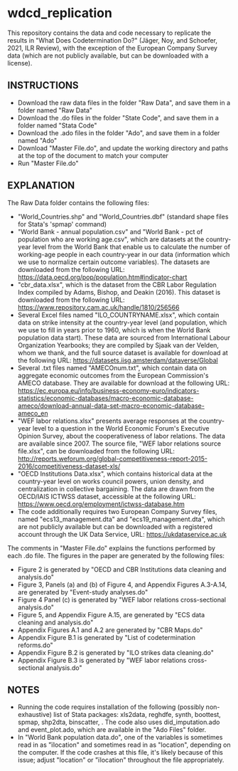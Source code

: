 # wdcd_replication
This repository contains the data and code necessary to replicate the results in "What Does Codetermination Do?" (Jäger, Noy, and Schoefer, 2021, ILR Review), with the exception of the European Company Survey data (which are not publicly available, but can be downloaded with a license).

## INSTRUCTIONS
- Download the raw data files in the folder "Raw Data", and save them in a folder named "Raw Data"
- Download the .do files in the folder "State Code", and save them in a folder named "Stata Code"
- Download the .ado files in the folder "Ado", and save them in a folder named "Ado"
- Download "Master File.do", and update the working directory and paths at the top of the document to match your computer
- Run "Master File.do"

## EXPLANATION

The Raw Data folder contains the following files:
- "World_Countries.shp" and "World_Countries.dbf" (standard shape files for Stata's
	'spmap' command)
- "World Bank - annual population.csv" and "World Bank - pct of population who are working age.csv",
	which are datasets at the country-year level from the World Bank that enable us
	to calculate the number of working-age people in each country-year in our data 
	(information which we use to normalize certain outcome variables). The datasets are
	downloaded from the following URL: https://data.oecd.org/pop/population.htm#indicator-chart
- "cbr_data.xlsx", which is the dataset from the CBR Labor Regulation Index
	compiled by Adams, Bishop, and Deakin (2016). This dataset is downloaded from
	the following URL: https://www.repository.cam.ac.uk/handle/1810/256566
- Several Excel files named "ILO_COUNTRYNAME.xlsx", which contain data on strike
	intensity at the country-year level (and population, which we use to fill in years
	prior to 1960, which is when the World Bank population data start). These data
	are sourced from International Labour Organization Yearbooks; they are compiled
	by Sjaak van der Velden, whom we thank, and the full source dataset is available for download
	at the following URL: https://datasets.iisg.amsterdam/dataverse/Global
- Several .txt files named "AMECOnum.txt", which contain data on aggregate 
	economic outcomes from the European Commission's AMECO database. They are
	available for download at the following URL: https://ec.europa.eu/info/business-economy-euro/indicators-statistics/economic-databases/macro-economic-database-ameco/download-annual-data-set-macro-economic-database-ameco_en
- "WEF labor relations.xlsx" presents average responses at the country-year level 
	to a question in the World Economic Forum's Executive Opinion Survey, about
	the cooperativeness of labor relations. The data are available since 2007.
	The source file, "WEF labor relations source file.xlsx", can be downloaded
	from the following URL: http://reports.weforum.org/global-competitiveness-report-2015-2016/competitiveness-dataset-xls/
- "OECD Institutions Data.xlsx", which contains historical data at the country-year
	level on works council powers, union density, and centralization in collective bargaining.
	The data are drawn from the OECD/IAIS ICTWSS dataset, accessible at the following
	URL: https://www.oecd.org/employment/ictwss-database.htm
- The code additionally requires two European Company Survey files, named "ecs13_management.dta" and "ecs19_management.dta", which are not publicly available but 	can be downloaded with a registered account through the UK Data Service, URL: https://ukdataservice.ac.uk
	
The comments in "Master File.do" explains the functions performed by each .do file. The figures in the paper are generated by the following files:
- Figure 2 is generated by "OECD and CBR Institutions data cleaning and analysis.do"
- Figure 3, Panels (a) and (b) of Figure 4, and Appendix Figures A.3-A.14, are generated by "Event-study analyses.do"
- Figure 4 Panel (c) is generated by "WEF labor relations cross-sectional analysis.do"
- Figure 5, and Appendix Figure A.15, are generated by "ECS data cleaning and analysis.do"
- Appendix Figures A.1 and A.2 are generated by "CBR Maps.do"
- Appendix Figure B.1 is generated by "List of codetermination reforms.do"
- Appendix Figure B.2 is generated by "ILO strikes data cleaning.do"
- Appendix Figure B.3 is generated by "WEF labor relations cross-sectional analysis.do"

## NOTES
- Running the code requires installation of the following (possibly non-exhaustive) list of Stata packages: xls2data, reghdfe, synth, boottest, spmap, shp2dta, binscatter, . The code also uses did_imputation.ado and event_plot.ado, which are available in the "Ado Files" folder.
- In "World Bank population data.do", one of the variables is sometimes read in as "ïlocation" and sometimes read in as "location", depending on the computer. If the code crashes at this file, it's likely because of this issue; adjust "location" or "ïlocation" throughout the file appropriately.
